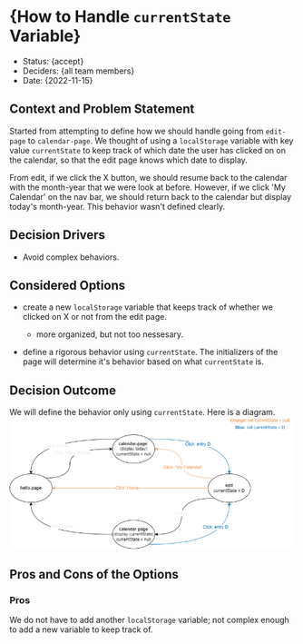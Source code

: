 # {How to Handle `currentState` Variable}

* Status: {accept}
* Deciders: {all team members} <!-- optional -->
* Date: {2022-11-15} <!-- optional -->

## Context and Problem Statement

Started from attempting to define how we should handle going from `edit-page` to `calendar-page`. We thought of using a `localStorage` variable with key value `currentState` to keep track of which date the user has clicked on on the calendar, so that the edit page knows which date to display.

From edit, if we click the X button, we should resume back to the calendar with the month-year that we were look at before. However, if we click 'My Calendar' on the nav bar, we should return back to the calendar but display today's month-year. This behavior wasn't defined clearly.

## Decision Drivers <!-- optional -->

* Avoid complex behaviors.

## Considered Options

* create a new `localStorage` variable that keeps track of whether we clicked on X or not from the edit page.
  * more organized, but not too nessesary.

* define a rigorous behavior using `currentState`. The initializers of the page will determine it's behavior based on what `currentState` is.

## Decision Outcome

We will define the behavior only using `currentState`. Here is a diagram.
![currentState behavior diagram](./resources/currentStateBehaviorDiagram.drawio.png)

## Pros and Cons of the Options <!-- optional -->

### Pros

We do not have to add another `localStorage` variable; not complex enough to add a new variable to keep track of.
